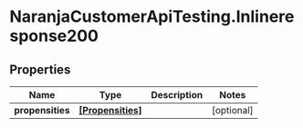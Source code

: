 # NaranjaCustomerApiTesting.Inlineresponse200

## Properties

Name | Type | Description | Notes
------------ | ------------- | ------------- | -------------
**propensities** | [**[Propensities]**](Propensities.md) |  | [optional] 



